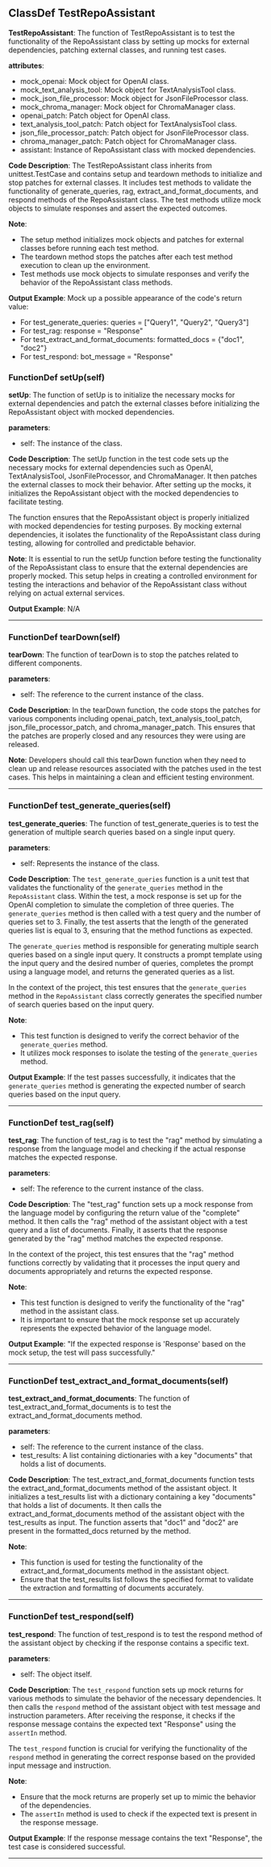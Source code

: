 ## ClassDef TestRepoAssistant
**TestRepoAssistant**: The function of TestRepoAssistant is to test the functionality of the RepoAssistant class by setting up mocks for external dependencies, patching external classes, and running test cases.

**attributes**:
- mock_openai: Mock object for OpenAI class.
- mock_text_analysis_tool: Mock object for TextAnalysisTool class.
- mock_json_file_processor: Mock object for JsonFileProcessor class.
- mock_chroma_manager: Mock object for ChromaManager class.
- openai_patch: Patch object for OpenAI class.
- text_analysis_tool_patch: Patch object for TextAnalysisTool class.
- json_file_processor_patch: Patch object for JsonFileProcessor class.
- chroma_manager_patch: Patch object for ChromaManager class.
- assistant: Instance of RepoAssistant class with mocked dependencies.

**Code Description**:
The TestRepoAssistant class inherits from unittest.TestCase and contains setup and teardown methods to initialize and stop patches for external classes. It includes test methods to validate the functionality of generate_queries, rag, extract_and_format_documents, and respond methods of the RepoAssistant class. The test methods utilize mock objects to simulate responses and assert the expected outcomes.

**Note**:
- The setup method initializes mock objects and patches for external classes before running each test method.
- The teardown method stops the patches after each test method execution to clean up the environment.
- Test methods use mock objects to simulate responses and verify the behavior of the RepoAssistant class methods.

**Output Example**:
Mock up a possible appearance of the code's return value:
- For test_generate_queries:
    queries = ["Query1", "Query2", "Query3"]
- For test_rag:
    response = "Response"
- For test_extract_and_format_documents:
    formatted_docs = {"doc1", "doc2"}
- For test_respond:
    bot_message = "Response"
### FunctionDef setUp(self)
**setUp**: The function of setUp is to initialize the necessary mocks for external dependencies and patch the external classes before initializing the RepoAssistant object with mocked dependencies.

**parameters**:
- self: The instance of the class.

**Code Description**: 
The setUp function in the test code sets up the necessary mocks for external dependencies such as OpenAI, TextAnalysisTool, JsonFileProcessor, and ChromaManager. It then patches the external classes to mock their behavior. After setting up the mocks, it initializes the RepoAssistant object with the mocked dependencies to facilitate testing.

The function ensures that the RepoAssistant object is properly initialized with mocked dependencies for testing purposes. By mocking external dependencies, it isolates the functionality of the RepoAssistant class during testing, allowing for controlled and predictable behavior.

**Note**: It is essential to run the setUp function before testing the functionality of the RepoAssistant class to ensure that the external dependencies are properly mocked. This setup helps in creating a controlled environment for testing the interactions and behavior of the RepoAssistant class without relying on actual external services.

**Output Example**: 
N/A
***
### FunctionDef tearDown(self)
**tearDown**: The function of tearDown is to stop the patches related to different components.

**parameters**: 
- self: The reference to the current instance of the class.

**Code Description**: 
In the tearDown function, the code stops the patches for various components including openai_patch, text_analysis_tool_patch, json_file_processor_patch, and chroma_manager_patch. This ensures that the patches are properly closed and any resources they were using are released.

**Note**: 
Developers should call this tearDown function when they need to clean up and release resources associated with the patches used in the test cases. This helps in maintaining a clean and efficient testing environment.
***
### FunctionDef test_generate_queries(self)
**test_generate_queries**: The function of test_generate_queries is to test the generation of multiple search queries based on a single input query.

**parameters**:
- self: Represents the instance of the class.
  
**Code Description**:
The `test_generate_queries` function is a unit test that validates the functionality of the `generate_queries` method in the `RepoAssistant` class. Within the test, a mock response is set up for the OpenAI completion to simulate the completion of three queries. The `generate_queries` method is then called with a test query and the number of queries set to 3. Finally, the test asserts that the length of the generated queries list is equal to 3, ensuring that the method functions as expected.

The `generate_queries` method is responsible for generating multiple search queries based on a single input query. It constructs a prompt template using the input query and the desired number of queries, completes the prompt using a language model, and returns the generated queries as a list.

In the context of the project, this test ensures that the `generate_queries` method in the `RepoAssistant` class correctly generates the specified number of search queries based on the input query.

**Note**:
- This test function is designed to verify the correct behavior of the `generate_queries` method.
- It utilizes mock responses to isolate the testing of the `generate_queries` method.

**Output Example**:
If the test passes successfully, it indicates that the `generate_queries` method is generating the expected number of search queries based on the input query.
***
### FunctionDef test_rag(self)
**test_rag**: The function of test_rag is to test the "rag" method by simulating a response from the language model and checking if the actual response matches the expected response.

**parameters**:
- self: The reference to the current instance of the class.
  
**Code Description**:
The "test_rag" function sets up a mock response from the language model by configuring the return value of the "complete" method. It then calls the "rag" method of the assistant object with a test query and a list of documents. Finally, it asserts that the response generated by the "rag" method matches the expected response.

In the context of the project, this test ensures that the "rag" method functions correctly by validating that it processes the input query and documents appropriately and returns the expected response.

**Note**:
- This test function is designed to verify the functionality of the "rag" method in the assistant class.
- It is important to ensure that the mock response set up accurately represents the expected behavior of the language model.

**Output Example**:
"If the expected response is 'Response' based on the mock setup, the test will pass successfully."
***
### FunctionDef test_extract_and_format_documents(self)
**test_extract_and_format_documents**: The function of test_extract_and_format_documents is to test the extract_and_format_documents method.

**parameters**: 
- self: The reference to the current instance of the class.
- test_results: A list containing dictionaries with a key "documents" that holds a list of documents.

**Code Description**: 
The test_extract_and_format_documents function tests the extract_and_format_documents method of the assistant object. It initializes a test_results list with a dictionary containing a key "documents" that holds a list of documents. It then calls the extract_and_format_documents method of the assistant object with the test_results as input. The function asserts that "doc1" and "doc2" are present in the formatted_docs returned by the method.

**Note**: 
- This function is used for testing the functionality of the extract_and_format_documents method in the assistant object.
- Ensure that the test_results list follows the specified format to validate the extraction and formatting of documents accurately.
***
### FunctionDef test_respond(self)
**test_respond**: The function of test_respond is to test the respond method of the assistant object by checking if the response contains a specific text.

**parameters**:
- self: The object itself.

**Code Description**:
The `test_respond` function sets up mock returns for various methods to simulate the behavior of the necessary dependencies. It then calls the `respond` method of the assistant object with test message and instruction parameters. After receiving the response, it checks if the response message contains the expected text "Response" using the `assertIn` method.

The `test_respond` function is crucial for verifying the functionality of the `respond` method in generating the correct response based on the provided input message and instruction.

**Note**:
- Ensure that the mock returns are properly set up to mimic the behavior of the dependencies.
- The `assertIn` method is used to check if the expected text is present in the response message.

**Output Example**:
If the response message contains the text "Response", the test case is considered successful.
***
